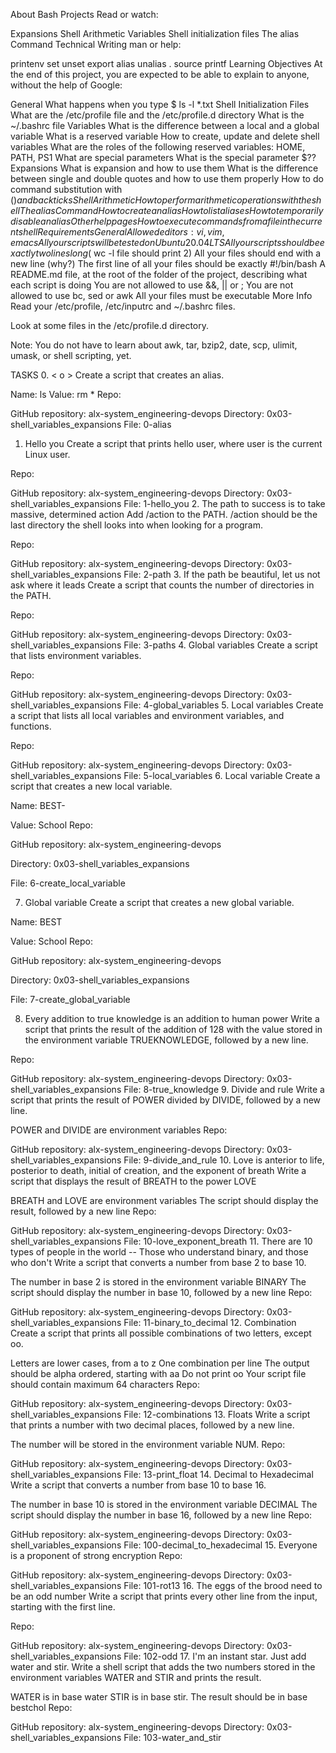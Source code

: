 About Bash Projects
Read or watch:

Expansions
Shell Arithmetic
Variables
Shell initialization files
The alias Command
Technical Writing
man or help:

printenv
set
unset
export
alias
unalias
.
source
printf
Learning Objectives
At the end of this project, you are expected to be able to explain to anyone, without the help of Google:

General
What happens when you type $ ls -l *.txt
Shell Initialization Files
What are the /etc/profile file and the /etc/profile.d directory
What is the ~/.bashrc file
Variables
What is the difference between a local and a global variable
What is a reserved variable
How to create, update and delete shell variables
What are the roles of the following reserved variables: HOME, PATH, PS1
What are special parameters
What is the special parameter $??
Expansions
What is expansion and how to use them
What is the difference between single and double quotes and how to use them properly
How to do command substitution with $() and backticks
Shell Arithmetic
How to perform arithmetic operations with the shell
The alias Command
How to create an alias
How to list aliases
How to temporarily disable an alias
Other help pages
How to execute commands from a file in the current shell
Requirements
General
Allowed editors: vi, vim, emacs
All your scripts will be tested on Ubuntu 20.04 LTS
All your scripts should be exactly two lines long ($ wc -l file should print 2)
All your files should end with a new line (why?)
The first line of all your files should be exactly #!/bin/bash
A README.md file, at the root of the folder of the project, describing what each script is doing
You are not allowed to use &&, || or ;
You are not allowed to use bc, sed or awk
All your files must be executable
More Info
Read your /etc/profile, /etc/inputrc and ~/.bashrc files.

Look at some files in the /etc/profile.d directory.

Note: You do not have to learn about awk, tar, bzip2, date, scp, ulimit, umask, or shell scripting, yet.

TASKS
0. < o >
Create a script that creates an alias.

Name: ls
Value: rm *
Repo:

GitHub repository: alx-system_engineering-devops
Directory: 0x03-shell_variables_expansions
File: 0-alias
1. Hello you
Create a script that prints hello user, where user is the current Linux user.

Repo:

GitHub repository: alx-system_engineering-devops
Directory: 0x03-shell_variables_expansions
File: 1-hello_you
2. The path to success is to take massive, determined action
Add /action to the PATH. /action should be the last directory the shell looks into when looking for a program.

Repo:

GitHub repository: alx-system_engineering-devops
Directory: 0x03-shell_variables_expansions
File: 2-path
3. If the path be beautiful, let us not ask where it leads
Create a script that counts the number of directories in the PATH.

Repo:

GitHub repository: alx-system_engineering-devops
Directory: 0x03-shell_variables_expansions
File: 3-paths
4. Global variables
Create a script that lists environment variables.

Repo:

GitHub repository: alx-system_engineering-devops
Directory: 0x03-shell_variables_expansions
File: 4-global_variables
5. Local variables
Create a script that lists all local variables and environment variables, and functions.

Repo:

GitHub repository: alx-system_engineering-devops
Directory: 0x03-shell_variables_expansions
File: 5-local_variables
6. Local variable
Create a script that creates a new local variable.

Name: BEST-

Value: School Repo:

GitHub repository: alx-system_engineering-devops

Directory: 0x03-shell_variables_expansions

File: 6-create_local_variable

7. Global variable
Create a script that creates a new global variable.

Name: BEST

Value: School Repo:

GitHub repository: alx-system_engineering-devops

Directory: 0x03-shell_variables_expansions

File: 7-create_global_variable

8. Every addition to true knowledge is an addition to human power
Write a script that prints the result of the addition of 128 with the value stored in the environment variable TRUEKNOWLEDGE, followed by a new line.

Repo:

GitHub repository: alx-system_engineering-devops
Directory: 0x03-shell_variables_expansions
File: 8-true_knowledge
9. Divide and rule
Write a script that prints the result of POWER divided by DIVIDE, followed by a new line.

POWER and DIVIDE are environment variables
Repo:

GitHub repository: alx-system_engineering-devops
Directory: 0x03-shell_variables_expansions
File: 9-divide_and_rule
10. Love is anterior to life, posterior to death, initial of creation, and the exponent of breath
Write a script that displays the result of BREATH to the power LOVE

BREATH and LOVE are environment variables
The script should display the result, followed by a new line
Repo:

GitHub repository: alx-system_engineering-devops
Directory: 0x03-shell_variables_expansions
File: 10-love_exponent_breath
11. There are 10 types of people in the world -- Those who understand binary, and those who don't
Write a script that converts a number from base 2 to base 10.

The number in base 2 is stored in the environment variable BINARY
The script should display the number in base 10, followed by a new line
Repo:

GitHub repository: alx-system_engineering-devops
Directory: 0x03-shell_variables_expansions
File: 11-binary_to_decimal
12. Combination
Create a script that prints all possible combinations of two letters, except oo.

Letters are lower cases, from a to z
One combination per line
The output should be alpha ordered, starting with aa
Do not print oo
Your script file should contain maximum 64 characters
Repo:

GitHub repository: alx-system_engineering-devops
Directory: 0x03-shell_variables_expansions
File: 12-combinations
13. Floats
Write a script that prints a number with two decimal places, followed by a new line.

The number will be stored in the environment variable NUM.
Repo:

GitHub repository: alx-system_engineering-devops
Directory: 0x03-shell_variables_expansions
File: 13-print_float
14. Decimal to Hexadecimal
Write a script that converts a number from base 10 to base 16.

The number in base 10 is stored in the environment variable DECIMAL
The script should display the number in base 16, followed by a new line
Repo:

GitHub repository: alx-system_engineering-devops
Directory: 0x03-shell_variables_expansions
File: 100-decimal_to_hexadecimal
15. Everyone is a proponent of strong encryption
Repo:

GitHub repository: alx-system_engineering-devops
Directory: 0x03-shell_variables_expansions
File: 101-rot13
16. The eggs of the brood need to be an odd number
Write a script that prints every other line from the input, starting with the first line.

Repo:

GitHub repository: alx-system_engineering-devops
Directory: 0x03-shell_variables_expansions
File: 102-odd
17. I'm an instant star. Just add water and stir.
Write a shell script that adds the two numbers stored in the environment variables WATER and STIR and prints the result.

WATER is in base water
STIR is in base stir.
The result should be in base bestchol
Repo:

GitHub repository: alx-system_engineering-devops
Directory: 0x03-shell_variables_expansions
File: 103-water_and_stir
